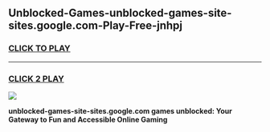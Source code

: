 
## Unblocked-Games-unblocked-games-site-sites.google.com-Play-Free-jnhpj
<h3>
<a href="https://premium76.site?title=unblocked-games-site-sites.google.com&ref=21A">CLICK TO PLAY</a></h3>
<hr>

<h3>
<a href="https://premium76.site?title=unblocked-games-site-sites.google.com&ref=21A">CLICK 2 PLAY</a>
  
</h3>

<a href="https://premium76.site?title=unblocked-games-site-sites.google.com&ref=21A"><img src="https://clearcache.store/games.png"></a>


**unblocked-games-site-sites.google.com games unblocked: Your Gateway to Fun and Accessible Online Gaming**
